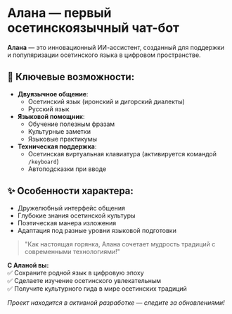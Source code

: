 # Алана — первый осетинскоязычный чат-бот

**Алана** — это инновационный ИИ-ассистент, созданный для поддержки и популяризации осетинского языка в цифровом пространстве.

## 🌟 Ключевые возможности:
- **Двуязычное общение**:
  - Осетинский язык (иронский и дигорский диалекты)
  - Русский язык
- **Языковой помощник**:
  - Обучение полезным фразам
  - Культурные заметки
  - Языковые практикумы
- **Техническая поддержка**:
  - Осетинская виртуальная клавиатура (активируется командой `/keyboard`)
  - Автоподсказки при вводе

## ✨ Особенности характера:
- Дружелюбный интерфейс общения
- Глубокие знания осетинской культуры
- Поэтическая манера изложения
- Адаптация под разные уровни языковой подготовки

> "Как настоящая горянка, Алана сочетает мудрость традиций с современными технологиями!"

**С Аланой вы:**  
✅ Сохраните родной язык в цифровую эпоху  
✅ Сделаете изучение осетинского увлекательным  
✅ Получите культурного гида в мире осетинских традиций  

*Проект находится в активной разработке — следите за обновлениями!*
